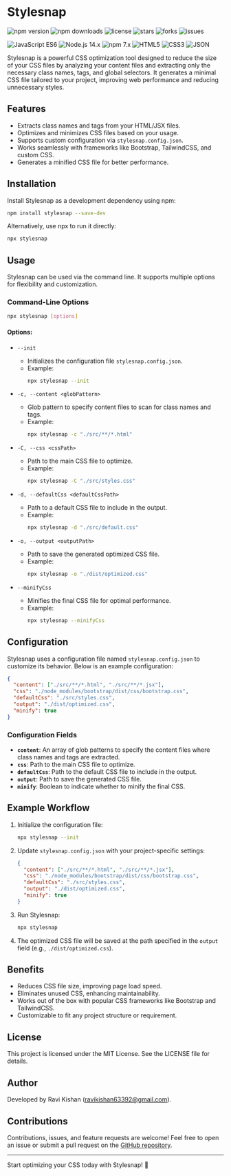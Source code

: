 # Stylesnap

<p float="left">
  <img src="https://img.shields.io/npm/v/stylesnap?style=flat-square" alt="npm version" />
  <img src="https://img.shields.io/npm/dt/stylesnap?style=flat-square" alt="npm downloads" />
  <img src="https://img.shields.io/github/license/Ravikisha/stylesnap?style=flat-square" alt="license" />
  <img src="https://img.shields.io/github/stars/Ravikisha/stylesnap?style=flat-square" alt="stars" />
  <img src="https://img.shields.io/github/forks/Ravikisha/stylesnap?style=flat-square" alt="forks" />
  <img src="https://img.shields.io/github/issues/Ravikisha/stylesnap?style=flat-square" alt="issues" />
</p>

<p float="left">
    <img src="https://img.shields.io/badge/JavaScript-ES6-yellow?style=flat-square&logo=javascript" alt="JavaScript ES6" />
    <img src="https://img.shields.io/badge/Node.js-14.x-green?style=flat-square&logo=node.js" alt="Node.js 14.x" />
    <img src="https://img.shields.io/badge/npm-7.x-red?style=flat-square&logo=npm" alt="npm 7.x" />
    <img src="https://img.shields.io/badge/HTML5-orange?style=flat-square&logo=html5" alt="HTML5" />
    <img src="https://img.shields.io/badge/CSS3-blue?style=flat-square&logo=css3" alt="CSS3" />
    <img src="https://img.shields.io/badge/JSON-lightgrey?style=flat-square&logo=json" alt="JSON" />
</p>
Stylesnap is a powerful CSS optimization tool designed to reduce the size of your CSS files by analyzing your content files and extracting only the necessary class names, tags, and global selectors. It generates a minimal CSS file tailored to your project, improving web performance and reducing unnecessary styles.

## Features
- Extracts class names and tags from your HTML/JSX files.
- Optimizes and minimizes CSS files based on your usage.
- Supports custom configuration via `stylesnap.config.json`.
- Works seamlessly with frameworks like Bootstrap, TailwindCSS, and custom CSS.
- Generates a minified CSS file for better performance.

## Installation

Install Stylesnap as a development dependency using npm:

```bash
npm install stylesnap --save-dev
```

Alternatively, use npx to run it directly:

```bash
npx stylesnap
```

## Usage

Stylesnap can be used via the command line. It supports multiple options for flexibility and customization.

### Command-Line Options

```bash
npx stylesnap [options]
```

#### Options:

- `--init`
  - Initializes the configuration file `stylesnap.config.json`.
  - Example:
    ```bash
    npx stylesnap --init
    ```

- `-c, --content <globPattern>`
  - Glob pattern to specify content files to scan for class names and tags.
  - Example:
    ```bash
    npx stylesnap -c "./src/**/*.html"
    ```

- `-C, --css <cssPath>`
  - Path to the main CSS file to optimize.
  - Example:
    ```bash
    npx stylesnap -C "./src/styles.css"
    ```

- `-d, --defaultCss <defaultCssPath>`
  - Path to a default CSS file to include in the output.
  - Example:
    ```bash
    npx stylesnap -d "./src/default.css"
    ```

- `-o, --output <outputPath>`
  - Path to save the generated optimized CSS file.
  - Example:
    ```bash
    npx stylesnap -o "./dist/optimized.css"
    ```

- `--minifyCss`
  - Minifies the final CSS file for optimal performance.
  - Example:
    ```bash
    npx stylesnap --minifyCss
    ```

## Configuration

Stylesnap uses a configuration file named `stylesnap.config.json` to customize its behavior. Below is an example configuration:

```json
{
  "content": ["./src/**/*.html", "./src/**/*.jsx"],
  "css": "./node_modules/bootstrap/dist/css/bootstrap.css",
  "defaultCss": "./src/styles.css",
  "output": "./dist/optimized.css",
  "minify": true
}
```

### Configuration Fields

- **`content`**: An array of glob patterns to specify the content files where class names and tags are extracted.
- **`css`**: Path to the main CSS file to optimize.
- **`defaultCss`**: Path to the default CSS file to include in the output.
- **`output`**: Path to save the generated CSS file.
- **`minify`**: Boolean to indicate whether to minify the final CSS.

## Example Workflow

1. Initialize the configuration file:
   ```bash
   npx stylesnap --init
   ```

2. Update `stylesnap.config.json` with your project-specific settings:

   ```json
   {
     "content": ["./src/**/*.html", "./src/**/*.jsx"],
     "css": "./node_modules/bootstrap/dist/css/bootstrap.css",
     "defaultCss": "./src/styles.css",
     "output": "./dist/optimized.css",
     "minify": true
   }
   ```

3. Run Stylesnap:
   ```bash
   npx stylesnap
   ```

4. The optimized CSS file will be saved at the path specified in the `output` field (e.g., `./dist/optimized.css`).

## Benefits
- Reduces CSS file size, improving page load speed.
- Eliminates unused CSS, enhancing maintainability.
- Works out of the box with popular CSS frameworks like Bootstrap and TailwindCSS.
- Customizable to fit any project structure or requirement.

## License

This project is licensed under the MIT License. See the LICENSE file for details.

## Author

Developed by Ravi Kishan ([ravikishan63392@gmail.com](mailto:ravikishan63392@gmail.com)).

## Contributions

Contributions, issues, and feature requests are welcome! Feel free to open an issue or submit a pull request on the [GitHub repository](#).

---

Start optimizing your CSS today with Stylesnap! 🚀

